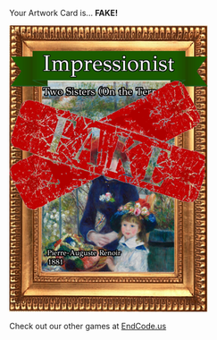 Your Artwork Card is... 
  **FAKE!**
 
 ![alt text](ArtworTwo_Sisters__On_the_Terrace__Fake[face,1].png?raw=true "Artwork Card")  
 
 
 
 
 
 Check out our other games at [EndCode.us](https://endcode.us/)